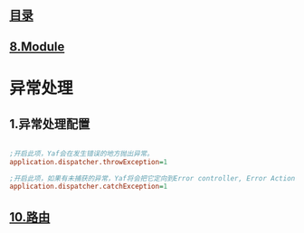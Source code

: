 ## [目录](https://github.com/jhq0113/yafr/blob/master/docs/index.md)

## [8.Module](https://github.com/jhq0113/yafr/blob/master/docs/yaf/8.Module.md)

# 异常处理

## 1.异常处理配置
```ini

;开启此项，Yaf会在发生错误的地方抛出异常。
application.dispatcher.throwException=1

;开启此项，如果有未捕获的异常，Yaf将会把它定向到Error controller, Error Action。
application.dispatcher.catchException=1

```

## [10.路由](https://github.com/jhq0113/yafr/blob/master/docs/yaf/10.路由.md)


